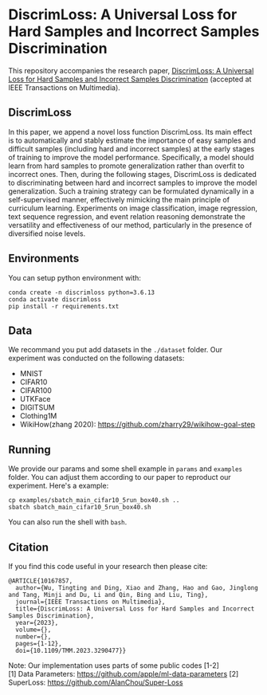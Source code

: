 # DiscrimLoss: A Universal Loss for Hard Samples and Incorrect Samples Discrimination
This repository accompanies the research paper, 
[DiscrimLoss: A Universal Loss for Hard Samples and Incorrect Samples Discrimination](
https://ieeexplore.ieee.org/document/10167857)
(accepted at IEEE Transactions on Multimedia). 


## DiscrimLoss

In this paper, we append a novel loss function DiscrimLoss. Its main effect is to automatically and stably estimate the importance of easy samples and difficult samples (including hard and incorrect samples) at the early stages of training to improve the model performance. Specifically, a model should learn from hard samples to promote generalization rather than overfit to incorrect ones. Then, during the following stages, DiscrimLoss is dedicated to discriminating between hard and incorrect samples to improve the model generalization. Such a training strategy can be formulated dynamically in a self-supervised manner, effectively mimicking the main principle of curriculum learning. Experiments on image classification, image regression, text sequence regression, and event relation reasoning demonstrate the versatility and effectiveness of our method, particularly in the presence of diversified noise levels.

## Environments
You can setup python environment with:
```
conda create -n discrimloss python=3.6.13
conda activate discrimloss
pip install -r requirements.txt
```

## Data
We recommand you put add datasets in the `./dataset` folder. Our experiment was conducted on the following datasets:
+ MNIST
+ CIFAR10
+ CIFAR100
+ UTKFace
+ DIGITSUM
+ Clothing1M
+ WikiHow(zhang 2020): https://github.com/zharry29/wikihow-goal-step


## Running
We provide our params and some shell example in `params` and `examples` folder. You can adjust them according to our paper to reproduct our experiment. Here's a example:
```
cp examples/sbatch_main_cifar10_5run_box40.sh ..
sbatch sbatch_main_cifar10_5run_box40.sh
```
You can also run the shell with `bash`.


## Citation
If you find this code useful in your research then please cite:
```
@ARTICLE{10167857,
  author={Wu, Tingting and Ding, Xiao and Zhang, Hao and Gao, Jinglong and Tang, Minji and Du, Li and Qin, Bing and Liu, Ting},
  journal={IEEE Transactions on Multimedia}, 
  title={DiscrimLoss: A Universal Loss for Hard Samples and Incorrect Samples Discrimination}, 
  year={2023},
  volume={},
  number={},
  pages={1-12},
  doi={10.1109/TMM.2023.3290477}}

```
Note: Our implementation uses parts of some public codes [1-2]  
[1] Data Parameters: https://github.com/apple/ml-data-parameters
[2] SuperLoss: https://github.com/AlanChou/Super-Loss